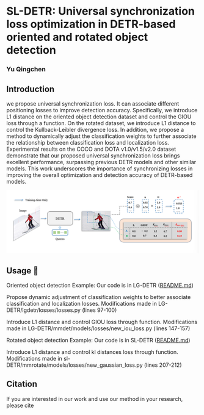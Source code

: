 # SL-DETR: Universal synchronization loss optimization in DETR-based oriented and rotated object detection
### Yu Qingchen

## Introduction
we propose universal synchronization loss. It can associate different positioning losses to improve detection accuracy. Specifically, we introduce L1 distance on the
oriented object detection dataset and control the GIOU loss through a function. On the rotated dataset, we introduce L1 distance to control the Kullback-Leibler
divergence loss. In addition, we propose a method to dynamically adjust the classification weights to further associate the relationship between classification
loss and localization loss. Experimental results on the COCO and DOTA v1.0/v1.5/v2.0 dataset demonstrate that our proposed universal synchronization
loss brings excellent performance, surpassing previous DETR models and other similar models. This work underscores the importance of synchronizing losses
in improving the overall optimization and detection accuracy of DETR-based models.

<img src="assets/sl_detr.png" >


## Usage 📖
Oriented object detection Example:
Our code is in LG-DETR ([README.md](LG-DETR%2FLGDETR%2FREADME.md))

Propose dynamic adjustment of classification weights to better associate classification and localization losses.
Modifications made in LG-DETR/lgdetr/losses/losses.py (lines 97-100)

Introduce L1 distance and control GIOU loss through function.
Modifications made in LG-DETR/mmdet/models/losses/new_iou_loss.py (lines 147-157)

Rotated  object detection Example:
Our code is in SL-DETR ([README.md](SL-DETR%2FREADME.md))

Introduce L1 distance and control kl distances loss through function.
Modifications made in sl-DETR/mmrotate/models/losses/new_gaussian_loss.py (lines 207-212)

## Citation

If you are interested in our work and use our method in your research, please cite
